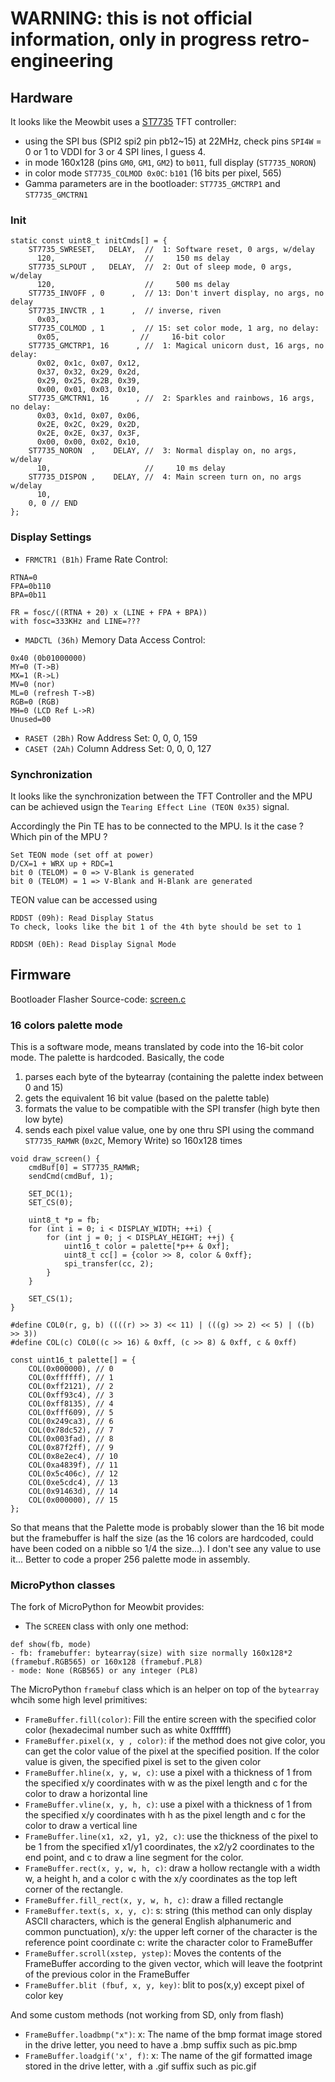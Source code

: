 # WARNING: this is not official information, only in progress retro-engineering ##

## Hardware

It looks like the Meowbit uses a [ST7735](https://www.displayfuture.com/Display/datasheet/controller/ST7735.pdf) TFT controller:
* using the SPI bus (SPI2 spi2 pin pb12~15) at 22MHz, check pins `SPI4W` = 0 or 1 to VDDI for 3 or 4 SPI lines, I guess 4.
* in mode 160x128 (pins `GM0`, `GM1`, `GM2`) to `b011`, full display (`ST7735_NORON`)
* in color mode `ST7735_COLMOD 0x0C`: `b101` (16 bits per pixel, 565) 
* Gamma parameters are in the bootloader: `ST7735_GMCTRP1` and `ST7735_GMCTRN1`

### Init

````
static const uint8_t initCmds[] = {
    ST7735_SWRESET,   DELAY,  //  1: Software reset, 0 args, w/delay
      120,                    //     150 ms delay
    ST7735_SLPOUT ,   DELAY,  //  2: Out of sleep mode, 0 args, w/delay
      120,                    //     500 ms delay
    ST7735_INVOFF , 0      ,  // 13: Don't invert display, no args, no delay
    ST7735_INVCTR , 1      ,  // inverse, riven
      0x03,
    ST7735_COLMOD , 1      ,  // 15: set color mode, 1 arg, no delay:
      0x05,                  //     16-bit color
    ST7735_GMCTRP1, 16      , //  1: Magical unicorn dust, 16 args, no delay:
      0x02, 0x1c, 0x07, 0x12,
      0x37, 0x32, 0x29, 0x2d,
      0x29, 0x25, 0x2B, 0x39,
      0x00, 0x01, 0x03, 0x10,
    ST7735_GMCTRN1, 16      , //  2: Sparkles and rainbows, 16 args, no delay:
      0x03, 0x1d, 0x07, 0x06,
      0x2E, 0x2C, 0x29, 0x2D,
      0x2E, 0x2E, 0x37, 0x3F,
      0x00, 0x00, 0x02, 0x10,
    ST7735_NORON  ,    DELAY, //  3: Normal display on, no args, w/delay
      10,                     //     10 ms delay
    ST7735_DISPON ,    DELAY, //  4: Main screen turn on, no args w/delay
      10,
    0, 0 // END
};
````

### Display Settings

* `FRMCTR1 (B1h)` Frame Rate Control: 
````
RTNA=0
FPA=0b110
BPA=0b11

FR = fosc/((RTNA + 20) x (LINE + FPA + BPA))  
with fosc=333KHz and LINE=???
````

* `MADCTL (36h)` Memory Data Access Control:
````
0x40 (0b01000000)
MY=0 (T->B) 
MX=1 (R->L) 
MV=0 (nor) 
ML=0 (refresh T->B) 
RGB=0 (RGB) 
MH=0 (LCD Ref L->R) 
Unused=00
````

* `RASET (2Bh)` Row Address Set: 0, 0, 0, 159
* `CASET (2Ah)` Column Address Set: 0, 0, 0, 127

### Synchronization

It looks like the synchronization between the TFT Controller and the MPU can be achieved usign the `Tearing Effect Line (TEON 0x35)` signal.

Accordingly the Pin TE has to be connected to the MPU. Is it the case ? Which pin of the MPU ? 

````
Set TEON mode (set off at power)
D/CX=1 + WRX up + RDC=1
bit 0 (TELOM) = 0 => V-Blank is generated
bit 0 (TELOM) = 1 => V-Blank and H-Blank are generated
````

TEON value can be accessed using 
````
RDDST (09h): Read Display Status 
To check, looks like the bit 1 of the 4th byte should be set to 1

RDDSM (0Eh): Read Display Signal Mode 

````


## Firmware

Bootloader Flasher Source-code: [screen.c](https://github.com/KittenBot/uf2-meowbit/blob/fat/screen.c)


### 16 colors palette mode

This is a software mode, means translated by code into the 16-bit color mode. The palette is hardcoded.
Basically, the code 

1. parses each byte of the bytearray (containing the palette index between 0 and 15)
1. gets the equivalent 16 bit value (based on the palette table)
1. formats the value to be compatible with the SPI transfer (high byte then low byte)
1. sends each pixel value value, one by one thru SPI using the command `ST7735_RAMWR` (`0x2C`, Memory Write) so 160x128 times

````
void draw_screen() {
    cmdBuf[0] = ST7735_RAMWR;
    sendCmd(cmdBuf, 1);

    SET_DC(1);
    SET_CS(0);

    uint8_t *p = fb;
    for (int i = 0; i < DISPLAY_WIDTH; ++i) {
        for (int j = 0; j < DISPLAY_HEIGHT; ++j) {
            uint16_t color = palette[*p++ & 0xf];
            uint8_t cc[] = {color >> 8, color & 0xff};
            spi_transfer(cc, 2);
        }
    }

    SET_CS(1);
}
````

````
#define COL0(r, g, b) ((((r) >> 3) << 11) | (((g) >> 2) << 5) | ((b) >> 3))
#define COL(c) COL0((c >> 16) & 0xff, (c >> 8) & 0xff, c & 0xff)

const uint16_t palette[] = {
    COL(0x000000), // 0
    COL(0xffffff), // 1
    COL(0xff2121), // 2
    COL(0xff93c4), // 3
    COL(0xff8135), // 4
    COL(0xfff609), // 5
    COL(0x249ca3), // 6
    COL(0x78dc52), // 7
    COL(0x003fad), // 8
    COL(0x87f2ff), // 9
    COL(0x8e2ec4), // 10
    COL(0xa4839f), // 11
    COL(0x5c406c), // 12
    COL(0xe5cdc4), // 13
    COL(0x91463d), // 14
    COL(0x000000), // 15
};
````

So that means that the Palette mode is probably slower than the 16 bit mode but the framebuffer is half the size (as the 16 colors are hardcoded, could have been coded on a nibble so 1/4 the size...). I don't see any value to use it... Better to code a proper 256 palette mode in assembly.

### MicroPython classes

The fork of MicroPython for Meowbit provides:
 * The `SCREEN` class with only one method: 

````
def show(fb, mode)
- fb: framebuffer: bytearray(size) with size normally 160x128*2 (framebuf.RGB565) or 160x128 (framebuf.PL8) 
- mode: None (RGB565) or any integer (PL8)
````

The MicroPython `framebuf` class which is an helper on top of the `bytearray` whcih some high level primitives:

* `FrameBuffer.fill(color)`: Fill the entire screen with the specified color color (hexadecimal number such as white 0xffffff)
* `FrameBuffer.pixel(x, y , color)`: if the method does not give color, you can get the color value of the pixel at the specified position. If the color value is given, the specified pixel is set to the given color
* `FrameBuffer.hline(x, y, w, c)`: use a pixel with a thickness of 1 from the specified x/y coordinates with w as the pixel length and c for the color to draw a horizontal line
* `FrameBuffer.vline(x, y, h, c)`: use a pixel with a thickness of 1 from the specified x/y coordinates with h as the pixel length and c for the color to draw a vertical line
* `FrameBuffer.line(x1, x2, y1, y2, c)`: use the thickness of the pixel to be 1 from the specified x1/y1 coordinates, the x2/y2 coordinates to the end point, and c to draw a line segment for the color.
* `FrameBuffer.rect(x, y, w, h, c)`: draw a hollow rectangle with a width w, a height h, and a color c with the x/y coordinates as the top left corner of the rectangle.
* `FrameBuffer.fill_rect(x, y, w, h, c)`: draw a filled rectangle
* `FrameBuffer.text(s, x, y, c)`: s: string (this method can only display ASCII characters, which is the general English alphanumeric and common punctuation), x/y: the upper left corner of the character is the reference point coordinate 
c: write the character color to FrameBuffer
* `FrameBuffer.scroll(xstep, ystep)`: Moves the contents of the FrameBuffer according to the given vector, which will leave the footprint of the previous color in the FrameBuffer
* `FrameBuffer.blit (fbuf, x, y, key)`: blit to pos(x,y) except pixel of color key

And some custom methods (not working from SD, only from flash)

* `FrameBuffer.loadbmp("x")`: x: The name of the bmp format image stored in the drive letter, you need to have a .bmp suffix such as pic.bmp
* `FrameBuffer.loadgif('x', f)`: x: The name of the gif formatted image stored in the drive letter, with a .gif suffix such as pic.gif 






